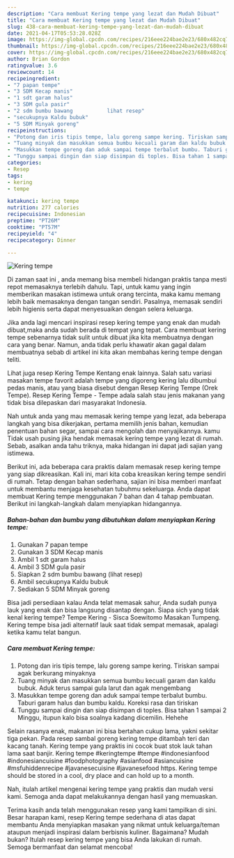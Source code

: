 ```yaml
---
description: "Cara membuat Kering tempe yang lezat dan Mudah Dibuat"
title: "Cara membuat Kering tempe yang lezat dan Mudah Dibuat"
slug: 438-cara-membuat-kering-tempe-yang-lezat-dan-mudah-dibuat
date: 2021-04-17T05:53:28.028Z
image: https://img-global.cpcdn.com/recipes/216eee224bae2e23/680x482cq70/kering-tempe-foto-resep-utama.jpg
thumbnail: https://img-global.cpcdn.com/recipes/216eee224bae2e23/680x482cq70/kering-tempe-foto-resep-utama.jpg
cover: https://img-global.cpcdn.com/recipes/216eee224bae2e23/680x482cq70/kering-tempe-foto-resep-utama.jpg
author: Brian Gordon
ratingvalue: 3.6
reviewcount: 14
recipeingredient:
- "7 papan tempe"
- "3 SDM Kecap manis"
- "1 sdt garam halus"
- "3 SDM gula pasir"
- "2 sdm bumbu bawang           lihat resep"
- "secukupnya Kaldu bubuk"
- "5 SDM Minyak goreng"
recipeinstructions:
- "Potong dan iris tipis tempe, lalu goreng sampe kering. Tiriskan sampai agak berkurang minyaknya"
- "Tuang minyak dan masukkan semua bumbu kecuali garam dan kaldu bubuk. Aduk terus sampai gula larut dan agak mengembang"
- "Masukkan tempe goreng dan aduk sampai tempe terbalut bumbu. Taburi garam halus dan bumbu kaldu. Koreksi rasa dan tiriskan"
- "Tunggu sampai dingin dan siap disimpan di toples. Bisa tahan 1 sampai 2 Minggu, itupun kalo bisa soalnya kadang dicemilin. Hehehe"
categories:
- Resep
tags:
- kering
- tempe

katakunci: kering tempe 
nutrition: 277 calories
recipecuisine: Indonesian
preptime: "PT26M"
cooktime: "PT57M"
recipeyield: "4"
recipecategory: Dinner

---
```



![Kering tempe](https://img-global.cpcdn.com/recipes/216eee224bae2e23/680x482cq70/kering-tempe-foto-resep-utama.jpg)

Di zaman  saat ini , anda memang bisa membeli hidangan praktis tanpa mesti repot memasaknya terlebih dahulu. Tapi, untuk kamu yang ingin memberikan masakan istimewa untuk orang tercinta, maka kamu memang lebih baik memasaknya dengan tangan sendiri. Pasalnya, memasak sendiri lebih higienis serta dapat menyesuaikan dengan selera keluarga.

Jika anda lagi mencari inspirasi resep kering tempe yang enak dan mudah dibuat,maka anda sudah berada di tempat yang tepat. Cara membuat kering tempe  sebenarnya tidak sulit untuk dibuat jika kita membuatnya dengan cara yang benar. Namun, anda tidak perlu khawatir akan gagal dalam membuatnya 
sebab di artikel ini kita akan membahas kering tempe dengan teliti.  

Lihat juga resep Kering Tempe Kentang enak lainnya. Salah satu variasi masakan tempe favorit adalah tempe yang digoreng kering lalu dibumbui pedas manis, atau yang biasa disebut dengan Resep Kering Tempe (Orek Tempe). Resep Kering Tempe - Tempe adala salah stau jenis makanan yang tidak bisa dilepaskan dari masyarakat Indonesia.

Nah untuk anda yang mau memasak kering tempe yang lezat, ada beberapa langkah yang bisa dikerjakan, pertama memilih jenis bahan, kemudian penentuan bahan segar, sampai cara mengolah dan menyajikannya. kamu Tidak usah pusing jika hendak memasak kering tempe yang lezat di rumah. Sebab, asalkan anda  tahu triknya, maka hidangan ini dapat jadi sajian yang istimewa.

Berikut ini, ada beberapa cara praktis  dalam memasak resep kering tempe yang siap dikreasikan. Kali ini, mari kita coba kreasikan kering tempe sendiri di rumah. Tetap dengan bahan sederhana, sajian ini bisa memberi manfaat untuk membantu menjaga kesehatan tubuhmu sekeluarga. Anda dapat membuat Kering tempe menggunakan 7 bahan dan 4 tahap pembuatan. Berikut ini langkah-langkah dalam menyiapkan hidangannya.

<!--inarticleads1-->

##### Bahan-bahan dan bumbu yang dibutuhkan dalam menyiapkan Kering tempe:

1. Gunakan 7 papan tempe
1. Gunakan 3 SDM Kecap manis
1. Ambil 1 sdt garam halus
1. Ambil 3 SDM gula pasir
1. Siapkan 2 sdm bumbu bawang           (lihat resep)
1. Ambil secukupnya Kaldu bubuk
1. Sediakan 5 SDM Minyak goreng


Bisa jadi persediaan kalau Anda telat memasak sahur, Anda sudah punya lauk yang enak dan bisa langsung disantap dengan. Siapa sich yang tidak kenal kering tempe? Tempe Kering - Sisca Soewitomo Masakan Tumpeng. Kering tempe bisa jadi alternatif lauk saat tidak sempat memasak, apalagi ketika kamu telat bangun. 

<!--inarticleads2-->

##### Cara membuat Kering tempe:

1. Potong dan iris tipis tempe, lalu goreng sampe kering. Tiriskan sampai agak berkurang minyaknya
1. Tuang minyak dan masukkan semua bumbu kecuali garam dan kaldu bubuk. Aduk terus sampai gula larut dan agak mengembang
1. Masukkan tempe goreng dan aduk sampai tempe terbalut bumbu. Taburi garam halus dan bumbu kaldu. Koreksi rasa dan tiriskan
1. Tunggu sampai dingin dan siap disimpan di toples. Bisa tahan 1 sampai 2 Minggu, itupun kalo bisa soalnya kadang dicemilin. Hehehe


Selain rasanya enak, makanan ini bisa bertahan cukup lama, yakni sekitar tiga pekan. Pada resep sambal goreng kering tempe ditambah teri dan kacang tanah. Kering tempe yang praktis ini cocok buat stok lauk tahan lama saat banjir. Kering tempe #keringtempe #tempe #indonesianfood #indonesiancuisine #foodphotography #asianfood #asiancuisine #msfuhiddenrecipe #javanesecuisine #javanesefood https. Kering tempe should be stored in a cool, dry place and can hold up to a month. 

Nah, itulah artikel mengenai  kering tempe  yang praktis dan mudah versi kami. Semoga anda dapat melakukannya dengan hasil yang memuaskan. 

Terima kasih anda telah menggunakan resep yang kami tampilkan di sini. Besar harapan kami, resep  Kering tempe sederhana di atas dapat membantu Anda menyiapkan masakan yang nikmat untuk keluarga/teman ataupun menjadi inspirasi dalam berbisnis kuliner. Bagaimana? Mudah bukan? Itulah resep kering tempe yang bisa Anda lakukan di rumah. Semoga bermanfaat dan selamat mencoba!

